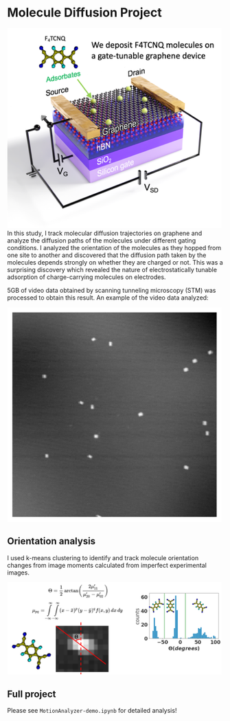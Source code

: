 # Molecule Diffusion Project
<img src="https://github.com/i02132002/molecule_diffusion/blob/master/device_figure.png" width="500" />
In this study, I track molecular diffusion trajectories on graphene and analyze the diffusion paths of the molecules under different gating conditions. I analyzed the orientation of the molecules as they hopped from one site to another and discovered that the diffusion path taken by the molecules depends strongly on whether they are charged or not. This was a surprising discovery which revealed the nature of electrostatically tunable adsorption of charge-carrying molecules on electrodes.


5GB of video data obtained by scanning tunneling microscopy (STM) was processed to obtain this result. An example of the video data analyzed:


<img src="https://github.com/i02132002/molecule_diffusion/blob/master/demo_movie.gif" width="500" />

## Orientation analysis
I used k-means clustering to identify and track molecule orientation changes from image moments calculated from imperfect experimental images.


<img src="https://github.com/i02132002/molecule_diffusion/blob/master/molecule_orientation_figure.png" width="500" />

## Full project
Please see `MotionAnalyzer-demo.ipynb` for detailed analysis!

